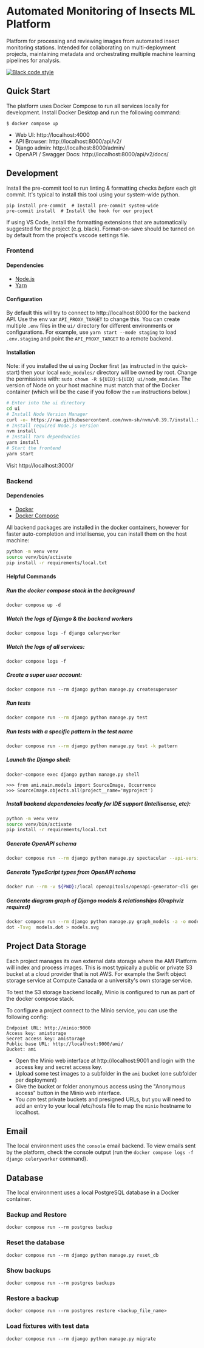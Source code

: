 # Automated Monitoring of Insects ML Platform

Platform for processing and reviewing images from automated insect monitoring stations. Intended for collaborating on multi-deployment projects, maintaining metadata and orchestrating multiple machine learning pipelines for analysis.

[![Black code style](https://img.shields.io/badge/code%20style-black-000000.svg)](https://github.com/ambv/black)

## Quick Start

The platform uses Docker Compose to run all services locally for development. Install Docker Desktop and run the following command:

    $ docker compose up

- Web UI: http://localhost:4000
- API Browser: http://localhost:8000/api/v2/
- Django admin: http://localhost:8000/admin/
- OpenAPI / Swagger Docs: http://localhost:8000/api/v2/docs/

## Development

Install the pre-commit tool to run linting & formatting checks _before_ each git commit. It's typical to install this tool using your system-wide python.

```
pip install pre-commit  # Install pre-commit system-wide
pre-commit install  # Install the hook for our project
```

If using VS Code, install the formatting extensions that are automatically suggested for the project (e.g. black). Format-on-save should be turned on by default from the project's vscode settings file.


### Frontend

#### Dependencies

- [Node.js](https://nodejs.org/en/download/)
- [Yarn](https://yarnpkg.com/getting-started/install)

#### Configuration

By default this will try to connect to http://localhost:8000 for the backend API. Use the env var `API_PROXY_TARGET` to change this. You can create multiple `.env` files in the `ui/` directory for different environments or configurations. For example, use `yarn start --mode staging` to load `.env.staging` and point the `API_PROXY_TARGET` to a remote backend.

#### Installation

Note: if you installed the ui using Docker first (as instructed in the quick-start) then your local `node_modules/` directory will be owned by root. Change the permissions with:
`sudo chown -R ${UID}:${UID} ui/node_modules`. The version of Node on your host machine must match that of the Docker container (which will be the case if you follow the `nvm` instructions below.)

```bash
# Enter into the ui directory
cd ui
# Install Node Version Manager
curl -o- https://raw.githubusercontent.com/nvm-sh/nvm/v0.39.7/install.sh | bash
# Install required Node.js version
nvm install
# Install Yarn dependencies
yarn install
# Start the frontend
yarn start
```

Visit http://localhost:3000/

### Backend

#### Dependencies

- [Docker](https://docs.docker.com/get-docker/)
- [Docker Compose](https://docs.docker.com/compose/install/)

All backend packages are installed in the docker containers, however for faster auto-completion and intellisense, you can install them on the host machine:

```bash
python -m venv venv
source venv/bin/activate
pip install -r requirements/local.txt
```

#### Helpful Commands

##### Run the docker compose stack in the background

    docker compose up -d

##### Watch the logs of Django & the backend workers

    docker compose logs -f django celeryworker

##### Watch the logs of all services:

    docker compose logs -f

#####  Create a super user account:

    docker compose run --rm django python manage.py createsuperuser

##### Run tests

```bash
docker compose run --rm django python manage.py test
```

##### Run tests with a specific pattern in the test name

```bash
docker compose run --rm django python manage.py test -k pattern
```

##### Launch the Django shell:

    docker-compose exec django python manage.py shell

    >>> from ami.main.models import SourceImage, Occurrence
    >>> SourceImage.objects.all(project__name='myproject')

##### Install backend dependencies locally for IDE support (Intellisense, etc):

```bash
python -m venv venv
source venv/bin/activate
pip install -r requirements/local.txt
```

##### Generate OpenAPI schema

```bash
docker compose run --rm django python manage.py spectacular --api-version 'api' --format openapi --file ami-openapi-schema.yaml
```

##### Generate TypeScript types from OpenAPI schema

```bash
docker run --rm -v ${PWD}:/local openapitools/openapi-generator-cli generate -i /local/ami-openapi-schema.yaml -g typescript-axios -o /local/ui/src/api-schema.d.ts
```

##### Generate diagram graph of Django models & relationships (Graphviz required)

```bash
docker compose run --rm django python manage.py graph_models -a -o models.dot --dot
dot -Tsvg  models.dot > models.svg
```

## Project Data Storage

Each project manages its own external data storage where the AMI Platform will index and process images. This is most typically a public or private S3 bucket at a cloud provider that is not AWS. For example
the Swift object storage service at Compute Canada or a university's own storage service.

To test the S3 storage backend locally, Minio is configured to run as part of the docker compose stack.

To configure a project connect to the Minio service, you can use the following config:

```
Endpoint URL: http://minio:9000
Access key: amistorage
Secret access key: amistorage
Public base URL: http://localhost:9000/ami/
Bucket: ami
```

- Open the Minio web interface at http://localhost:9001 and login with the access key and secret access key.
- Upload some test images to a subfolder in the `ami` bucket (one subfolder per deployment)
- Give the bucket or folder anonymous access using the "Anonymous access" button in the Minio web interface.
- You _can_ test private buckets and presigned URLs, but you will need to add an entry to your local /etc/hosts file to map the `minio` hostname to localhost.

## Email

The local environment uses the `console` email backend. To view emails sent by the platform, check the console output (run the `docker compose logs -f django celeryworker` command).

## Database

The local environment uses a local PostgreSQL database in a Docker container.

### Backup and Restore

    docker compose run --rm postgres backup

### Reset the database

    docker compose run --rm django python manage.py reset_db

### Show backups

    docker compose run --rm postgres backups

### Restore a backup

    docker compose run --rm postgres restore <backup_file_name>

### Load fixtures with test data

    docker compose run --rm django python manage.py migrate

